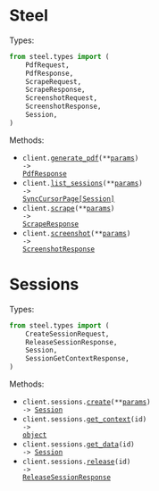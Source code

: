 # Steel

Types:

```python
from steel.types import (
    PdfRequest,
    PdfResponse,
    ScrapeRequest,
    ScrapeResponse,
    ScreenshotRequest,
    ScreenshotResponse,
    Session,
)
```

Methods:

- <code title="post /v1/pdf">client.<a href="./src/steel/_client.py">generate_pdf</a>(\*\*<a href="src/steel/types/top_level_generate_pdf_params.py">params</a>) -> <a href="./src/steel/types/pdf_response.py">PdfResponse</a></code>
- <code title="get /v1/sessions">client.<a href="./src/steel/_client.py">list_sessions</a>(\*\*<a href="src/steel/types/top_level_list_sessions_params.py">params</a>) -> <a href="./src/steel/types/session.py">SyncCursorPage[Session]</a></code>
- <code title="post /v1/scrape">client.<a href="./src/steel/_client.py">scrape</a>(\*\*<a href="src/steel/types/top_level_scrape_params.py">params</a>) -> <a href="./src/steel/types/scrape_response.py">ScrapeResponse</a></code>
- <code title="post /v1/screenshot">client.<a href="./src/steel/_client.py">screenshot</a>(\*\*<a href="src/steel/types/top_level_screenshot_params.py">params</a>) -> <a href="./src/steel/types/screenshot_response.py">ScreenshotResponse</a></code>

# Sessions

Types:

```python
from steel.types import (
    CreateSessionRequest,
    ReleaseSessionResponse,
    Session,
    SessionGetContextResponse,
)
```

Methods:

- <code title="post /v1/sessions">client.sessions.<a href="./src/steel/resources/sessions.py">create</a>(\*\*<a href="src/steel/types/session_create_params.py">params</a>) -> <a href="./src/steel/types/session.py">Session</a></code>
- <code title="get /v1/sessions/{id}/context">client.sessions.<a href="./src/steel/resources/sessions.py">get_context</a>(id) -> <a href="./src/steel/types/session_get_context_response.py">object</a></code>
- <code title="get /v1/sessions/{id}">client.sessions.<a href="./src/steel/resources/sessions.py">get_data</a>(id) -> <a href="./src/steel/types/session.py">Session</a></code>
- <code title="get /v1/sessions/{id}/release">client.sessions.<a href="./src/steel/resources/sessions.py">release</a>(id) -> <a href="./src/steel/types/release_session_response.py">ReleaseSessionResponse</a></code>
